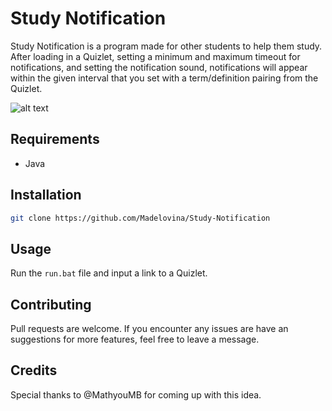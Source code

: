 # Study Notification
Study Notification is a program made for other students to help them study. After loading in a Quizlet, setting a 
minimum and maximum timeout for notifications, and setting the notification sound, notifications will appear 
within the given interval that you set with a term/definition pairing from the Quizlet. 

![alt text](https://i.imgur.com/5PBJwz1.png?1)

## Requirements
* Java

## Installation

```bash
git clone https://github.com/Madelovina/Study-Notification
```

## Usage

Run the `run.bat` file and input a link to a Quizlet. 

## Contributing
Pull requests are welcome. If you encounter any issues are have an suggestions for more features, feel free to leave 
a message. 

## Credits
Special thanks to @MathyouMB for coming up with this idea. 